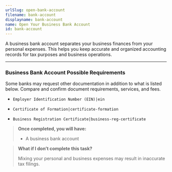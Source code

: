 ```yaml
---
urlSlug: open-bank-account
filename: bank-account
displayname: bank-account
name: Open Your Business Bank Account
id: bank-account
---
```


A business bank account separates your business finances from your personal expenses. This helps you keep accurate and organized accounting records for tax purposes and business operations.

---

### Business Bank Account Possible Requirements

Some banks may request other documentation in addition to what is listed below. Compare and confirm document requirements, services, and fees.

- `Employer Identification Number (EIN)|ein`

- `Certificate of Formation|certificate-formation`

- `Business Registration Certificate|business-reg-certificate`

> **Once completed, you will have:**
>
> - A business bank account

> **What if I don’t complete this task?**
>
> Mixing your personal and business expenses may result in inaccurate tax filings.
